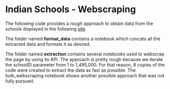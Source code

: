 # Indian Schools - Webscraping

The following code provides a _rough_ approach to obtain data from the schools displayed in the following [site](https://schoolgis.nic.in/).


The folder named **format_data** contains a notebook which concats all the extracted data and formats it as desired.

The folder named **extraction** contains several notebooks used to webscrap the page by using its API. The approach is pretty rough because we iterate the schoolID parameter from 1 to 1,495,000. For that reason, 8 copies of the code were created to extract the data as fast as possible. The bulk_webscraping notebook shows another possible approach that was not fully pursued.
